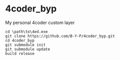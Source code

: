 # 4coder_byp
My personal 4coder custom layer

`cd \path\to\4ed.exe`\
`git clone https://github.com/B-Y-P/4coder_byp.git`\
`cd 4coder_byp`\
`git submodule init`\
`git submodule update`\
`build release`
